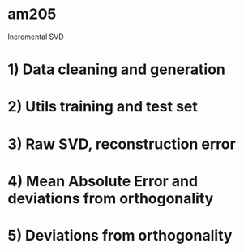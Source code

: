 am205
=====

Incremental SVD

# 1) Data cleaning and generation
# 2) Utils training and test set
# 3) Raw SVD, reconstruction error
# 4) Mean Absolute Error and deviations from orthogonality
# 5) Deviations from orthogonality


